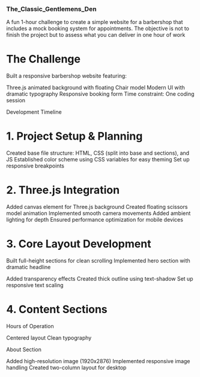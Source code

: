 ### The_Classic_Gentlemens_Den
A fun 1-hour challenge to create a simple website for a barbershop that includes a mock booking system for appointments. The objective is not to finish the project but to assess what you can deliver in one hour of work

# The Challenge
Built a responsive barbershop website featuring:

Three.js animated background with floating Chair model
Modern UI with dramatic typography
Responsive booking form
Time constraint: One coding session

Development Timeline
# 1. Project Setup & Planning

Created base file structure: HTML, CSS (split into base and sections), and JS
Established color scheme using CSS variables for easy theming
Set up responsive breakpoints

# 2. Three.js Integration

Added canvas element for Three.js background
Created floating scissors model animation
Implemented smooth camera movements
Added ambient lighting for depth
Ensured performance optimization for mobile devices

# 3. Core Layout Development

Built full-height sections for clean scrolling
Implemented hero section with dramatic headline

Added transparency effects
Created thick outline using text-shadow
Set up responsive text scaling



# 4. Content Sections

Hours of Operation

Centered layout
Clean typography


About Section

Added high-resolution image (1920x2876)
Implemented responsive image handling
Created two-column layout for desktop
